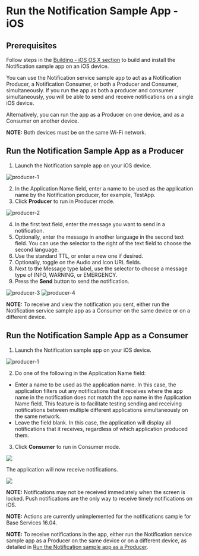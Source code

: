 # Run the Notification Sample App - iOS

## Prerequisites
Follow steps in the [Building - iOS OS X section][build-ios-osx]
to build and install the Notification sample app on an iOS device.

You can use the Notification service sample app to act as a
Notification Producer, a Notification Consumer, or both a
Producer and Consumer, simultaneously. If you run the app
as both a producer and consumer simultaneously, you will be
able to send and receive notifications on a single iOS device.

Alternatively, you can run the app as a Producer on one device,
and as a Consumer on another device.

**NOTE:** Both devices must be on the same Wi-Fi network.

## Run the Notification Sample App as a Producer

1. Launch the Notification sample app on your iOS device.

  ![producer-1][]

2. In the Application Name field, enter a name to be used as
the application name by the Notification producer, for example, TestApp.
3. Click __Producer__ to run in Producer mode.

  ![producer-2][]

4. In the first text field, enter the message you want to send in a notification.
5. Optionally, enter the message in another language in the
second text field. You can use the selector to the right of
the text field to choose the second language.
6. Use the standard TTL, or enter a new one if desired.
7. Optionally, toggle on the Audio and Icon URL fields.
8. Next to the Message type label, use the selector to choose
a message type of INFO, WARNING, or EMERGENCY.
9. Press the __Send__ button to send the notification.

  ![producer-3][]
  ![producer-4][]

**NOTE:** To receive and view the notification you sent, either
run the Notification service sample app as a Consumer
on the same device or on a different device.

## Run the Notification Sample App as a Consumer

1. Launch the Notification sample app on your iOS device.

  ![producer-1][]

2. Do one of the following in the Application Name field:
  * Enter a name to be used as the application name. In this case,
  the application filters out any notifications that it receives
  where the app name in the notification does not match the app
  name in the Application Name field. This feature is to facilitate
  testing sending and receiving notifications between multiple
  different applications simultaneously on the same network.
  * Leave the field blank. In this case, the application will
  display all notifications that it receives, regardless of
  which application produced them.
3. Click __Consumer__ to run in Consumer mode.

  ![][consumer-1]

  The application will now receive notifications.

  ![][consumer-2]

**NOTE:** Notifications may not be received immediately when the screen is locked.
Push notifications are the only way to receive timely notifications on iOS.

**NOTE:** Actions are currently unimplemented for the notifications sample for Base 
Services 16.04.

**NOTE:** To receive notifications in the app, either run the
Notification service sample app as a Producer on the same
device or on a different device, as detailed in
[Run the Notification sample app as a Producer][run-notif-sample-app-producer].

[producer-1]: /files/develop/run-sample-apps/ios-notification-sample/producer-1.png
[producer-2]: /files/develop/run-sample-apps/ios-notification-sample/producer-2.png
[producer-3]: /files/develop/run-sample-apps/ios-notification-sample/producer-3.png
[producer-4]: /files/develop/run-sample-apps/ios-notification-sample/producer-4.png
[consumer-1]: /files/develop/run-sample-apps/ios-notification-sample/consumer-1.png
[consumer-2]: /files/develop/run-sample-apps/ios-notification-sample/consumer-2.png


[build-ios-osx]: /develop/building/ios-osx
[run-notif-sample-app-producer]: #run-the-notification-sample-app-as-a-producer
